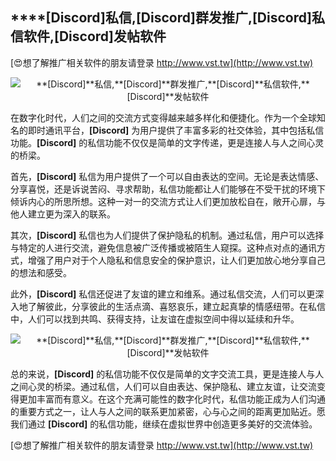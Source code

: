 ## ****[Discord]**私信,**[Discord]**群发推广,**[Discord]**私信软件,**[Discord]**发帖软件**

[😍想了解推广相关软件的朋友请登录 http://www.vst.tw](http://www.vst.tw)

 <center><img src="https://vst.tw/MP4/tuiguang/png/3.png" alt="**[Discord]**私信,**[Discord]**群发推广,**[Discord]**私信软件,**[Discord]**发帖软件"></center>

在数字化时代，人们之间的交流方式变得越来越多样化和便捷化。作为一个全球知名的即时通讯平台，**[Discord]** 为用户提供了丰富多彩的社交体验，其中包括私信功能。**[Discord]** 的私信功能不仅仅是简单的文字传递，更是连接人与人之间心灵的桥梁。

首先，**[Discord]** 私信为用户提供了一个可以自由表达的空间。无论是表达情感、分享喜悦，还是诉说苦闷、寻求帮助，私信功能都让人们能够在不受干扰的环境下倾诉内心的所思所想。这种一对一的交流方式让人们更加放松自在，敞开心扉，与他人建立更为深入的联系。

其次，**[Discord]** 私信也为人们提供了保护隐私的机制。通过私信，用户可以选择与特定的人进行交流，避免信息被广泛传播或被陌生人窥探。这种点对点的通讯方式，增强了用户对于个人隐私和信息安全的保护意识，让人们更加放心地分享自己的想法和感受。

此外，**[Discord]** 私信还促进了友谊的建立和维系。通过私信交流，人们可以更深入地了解彼此，分享彼此的生活点滴、喜怒哀乐，建立起真挚的情感纽带。在私信中，人们可以找到共鸣、获得支持，让友谊在虚拟空间中得以延续和升华。

 <center><img src="https://vst.tw/MP4/tuiguang/png/8.png" alt="**[Discord]**私信,**[Discord]**群发推广,**[Discord]**私信软件,**[Discord]**发帖软件"></center>

总的来说，**[Discord]** 的私信功能不仅仅是简单的文字交流工具，更是连接人与人之间心灵的桥梁。通过私信，人们可以自由表达、保护隐私、建立友谊，让交流变得更加丰富而有意义。在这个充满可能性的数字化时代，私信功能正成为人们沟通的重要方式之一，让人与人之间的联系更加紧密，心与心之间的距离更加贴近。愿我们通过 **[Discord]** 的私信功能，继续在虚拟世界中创造更多美好的交流体验。

[😍想了解推广相关软件的朋友请登录 http://www.vst.tw](http://www.vst.tw)



